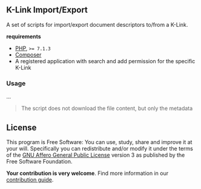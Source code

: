## K-Link Import/Export

A set of scripts for import/export document descriptors to/from a K-Link.


**requirements**

- [PHP](https://php.net/), `>= 7.1.3`
- [Composer](https://getcomposer.org/download/)
- A registered application with search and add permission for the specific K-Link


### Usage

...

> The script does not download the file content, but only the metadata


## License

This program is Free Software: You can use, study, share and improve it at your will. Specifically you can redistribute and/or modify it under the terms of the [GNU Affero General Public License](./LICENSE.txt) version 3 as published by the Free Software Foundation.

**Your contribution is very welcome**. Find more information in our [contribution guide](./contributing.md).
